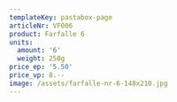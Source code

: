 ```yaml
---
templateKey: pastabox-page
articleNr: VF006
product: Farfalle 6
units:
  amount: '6'
  weight: 250g
price_ep: '5.50'
price_vp: 8.--
image: /assets/farfalle-nr-6-148x210.jpg
---
```


